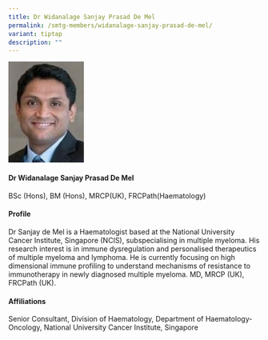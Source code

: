 ```yaml
---
title: Dr Widanalage Sanjay Prasad De Mel
permalink: /smtg-members/widanalage-sanjay-prasad-de-mel/
variant: tiptap
description: ""
---
```

<p></p><div class="isomer-image-wrapper"><img style="width: 30%;" height="auto" width="100%" alt="" src="/images/Myeloma Tumour Group/Member Photos/MTG___Dr_Widanalage_Sanjay_Prasad_De_Mel.png"></div><h4><strong>Dr Widanalage Sanjay Prasad De Mel</strong></h4><p>BSc (Hons), BM (Hons), MRCP(UK), FRCPath(Haematology)</p><h4><strong>Profile</strong></h4><p>Dr Sanjay de Mel is a Haematologist based at the National University Cancer Institute, Singapore (NCIS), subspecialising in multiple myeloma. His research interest is in immune dysregulation and personalised therapeutics of multiple myeloma and lymphoma. He is currently focusing on high dimensional immune profiling to understand mechanisms of resistance to immunotherapy in newly diagnosed multiple myeloma. MD, MRCP (UK), FRCPath (UK).</p><h4><strong>Affiliations</strong></h4><p>Senior Consultant, Division of Haematology, Department of Haematology-Oncology, National University Cancer Institute, Singapore</p><p></p>